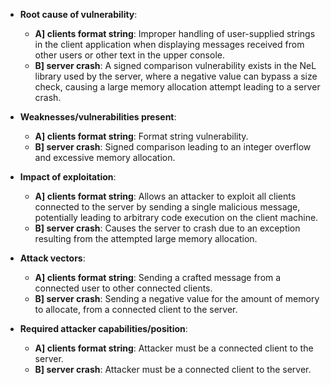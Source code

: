 - **Root cause of vulnerability**:
    - **A] clients format string**: Improper handling of user-supplied strings in the client application when displaying messages received from other users or other text in the upper console.
    - **B] server crash**: A signed comparison vulnerability exists in the NeL library used by the server, where a negative value can bypass a size check, causing a large memory allocation attempt leading to a server crash.

- **Weaknesses/vulnerabilities present**:
    - **A] clients format string**: Format string vulnerability.
    - **B] server crash**: Signed comparison leading to an integer overflow and excessive memory allocation.

- **Impact of exploitation**:
    - **A] clients format string**: Allows an attacker to exploit all clients connected to the server by sending a single malicious message, potentially leading to arbitrary code execution on the client machine.
    - **B] server crash**:  Causes the server to crash due to an exception resulting from the attempted large memory allocation.

- **Attack vectors**:
    - **A] clients format string**: Sending a crafted message from a connected user to other connected clients.
    - **B] server crash**: Sending a negative value for the amount of memory to allocate, from a connected client to the server.

- **Required attacker capabilities/position**:
    - **A] clients format string**: Attacker must be a connected client to the server.
    - **B] server crash**: Attacker must be a connected client to the server.